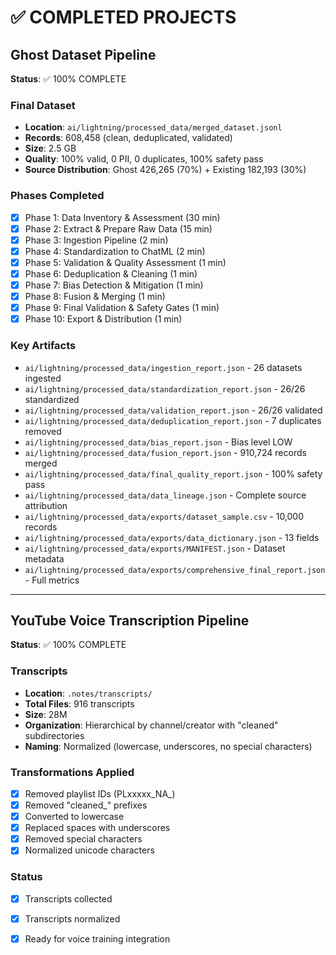 # ✅ COMPLETED PROJECTS

## Ghost Dataset Pipeline
**Status**: ✅ 100% COMPLETE

### Final Dataset
- **Location**: `ai/lightning/processed_data/merged_dataset.jsonl`
- **Records**: 608,458 (clean, deduplicated, validated)
- **Size**: 2.5 GB
- **Quality**: 100% valid, 0 PII, 0 duplicates, 100% safety pass
- **Source Distribution**: Ghost 426,265 (70%) + Existing 182,193 (30%)

### Phases Completed
- [x] Phase 1: Data Inventory & Assessment (30 min)
- [x] Phase 2: Extract & Prepare Raw Data (15 min)
- [x] Phase 3: Ingestion Pipeline (2 min)
- [x] Phase 4: Standardization to ChatML (2 min)
- [x] Phase 5: Validation & Quality Assessment (1 min)
- [x] Phase 6: Deduplication & Cleaning (1 min)
- [x] Phase 7: Bias Detection & Mitigation (1 min)
- [x] Phase 8: Fusion & Merging (1 min)
- [x] Phase 9: Final Validation & Safety Gates (1 min)
- [x] Phase 10: Export & Distribution (1 min)

### Key Artifacts
- `ai/lightning/processed_data/ingestion_report.json` - 26 datasets ingested
- `ai/lightning/processed_data/standardization_report.json` - 26/26 standardized
- `ai/lightning/processed_data/validation_report.json` - 26/26 validated
- `ai/lightning/processed_data/deduplication_report.json` - 7 duplicates removed
- `ai/lightning/processed_data/bias_report.json` - Bias level LOW
- `ai/lightning/processed_data/fusion_report.json` - 910,724 records merged
- `ai/lightning/processed_data/final_quality_report.json` - 100% safety pass
- `ai/lightning/processed_data/data_lineage.json` - Complete source attribution
- `ai/lightning/processed_data/exports/dataset_sample.csv` - 10,000 records
- `ai/lightning/processed_data/exports/data_dictionary.json` - 13 fields
- `ai/lightning/processed_data/exports/MANIFEST.json` - Dataset metadata
- `ai/lightning/processed_data/exports/comprehensive_final_report.json` - Full metrics

---

## YouTube Voice Transcription Pipeline
**Status**: ✅ 100% COMPLETE

### Transcripts
- **Location**: `.notes/transcripts/`
- **Total Files**: 916 transcripts
- **Size**: 28M
- **Organization**: Hierarchical by channel/creator with "cleaned" subdirectories
- **Naming**: Normalized (lowercase, underscores, no special characters)

### Transformations Applied
- [x] Removed playlist IDs (PLxxxxx_NA_)
- [x] Removed "cleaned_" prefixes
- [x] Converted to lowercase
- [x] Replaced spaces with underscores
- [x] Removed special characters
- [x] Normalized unicode characters

### Status
- [x] Transcripts collected
- [x] Transcripts normalized
- [x] Ready for voice training integration

